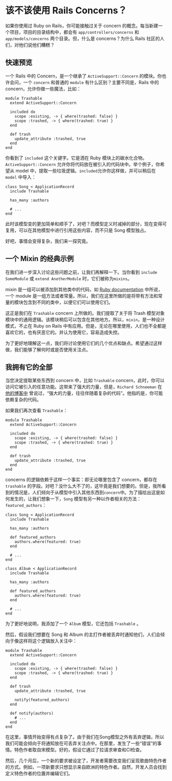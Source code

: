 # 该不该使用 Rails Concerns？



如果你使用过 Ruby on Rails，你可能接触过关于 concern 的概念。每当新建一个项目，项目的目录结构中，都会有 `app/controllers/concerns` 和 `app/models/concerns` 两个目录。但，什么是 concerns？为什么 Rails 社区的人们，对他们说他们糟糕？



## 快速预览



一个 Rails 中的 Concern，是一个继承了 `ActiveSupport::Concern` 的模块。你也许会问，一个 `concern` 和普通的 `module` 有什么区别？主要不同是，Rails 中的 concern，允许你做一些魔法，比如：



```
module Trashable
  extend ActiveSupport::Concern

  included do
    scope :existing, -> { where(trashed: false) }
    scope :trashed, -> { where(trashed: true) }
  end

  def trash
    update_attribute :trashed, true
  end
end
```



你看到了 `included` 这个关键字。它是洒在 Ruby 模块上的碳水化合物。`ActiveSupport::Concern` 允许你将代码放在被引入的代码块中。举个例子，你希望从 model 中，提取一些垃圾逻辑。`included`允许你这样做，并可以稍后在 `model` 中导入：



```
class Song < ApplicationRecord
  include Trashable

  has_many :authors

  # ...
end
```



此时该模型变的更加简单和顺手了，对吧？而模型定义时减掉的部分，现在变得可复用，可以在其他模型中进行引用这些内容，而不只是 Song 模型独占。

好吧，事情会变得复杂，我们来一探究竟。



## 一个 Mixin 的经典示例



在我们进一步深入讨论这些问题之前，让我们再解释一下。当你看到 `include SomeModule` 或 `extend AnotherModule` 时，它们被称为`mixins`。



mixin 是一组可以被添加到其他类中的代码，如 [Ruby documentation](https://ruby-doc.org/core-2.2.0/Module.html) 中所说，一个 module 是一组方法或者常量。所以，我们在这里所做的是将带有方法和常量的模块包含到不同的类中，以便它们可以使用它们。



这正是我们在 `Trashable` concern 上所做的。我们提取了关于将 Trash 模型对象模块中的通用逻辑。该模块稍后可以包含在其他地方。所以，`mixin`，是一种设计模式，不止在 Ruby on Rails 中有应用。但是，无论在哪里使用，人们也不全都是喜欢它的，也有厌恶它的。并认为使用它，容易造成失控。

为了更好地理解这一点，我们将讨论使用它们的几个优点和缺点。希望通过这样做，我们能够了解何时或是否使用关注点。



## 我拥有它的全部



当您决定提取某些东西到 concern 中，比如 `Trashable` concern，此时，你可以访问它被引入的任意功能。这带来了强大的力量，但是，`Richard Schneeman` 在 [他的博客中](https://rollout.io/blog/when-to-be-concerned-about-concerns/) 曾说过，“强大的力量，往往伴随着复杂的代码”。他指的是，你可能依赖复杂的代码。



如果我们再次查看 `Trashable`：



```
module Trashable
  extend ActiveSupport::Concern

  included do
    scope :existing, -> { where(trashed: false) }
    scope :trashed, -> { where(trashed: true) }
  end

  def trash
    update_attribute :trashed, true
  end
end
```



concerns 的逻辑依赖于这样一个事实：即无论哪里包含了 concern，都存在 `trashable` 的字段。对吧？没什么大不了的，这毕竟是我们想要的。但是，我所看到的情况是，人们倾向于从模型中引入其他东西到`concern`中。为了描绘出这是如何发生的，让我们想象一下，`Song` 模型有另一种以作者相关的方法：`featured_authors`：



```
class Song < ApplicationRecord
  include Trashable

  has_many :authors

  def featured_authors
    authors.where(featured: true)
  end

  # ...
end

class Album < ApplicationRecord
  include Trashable

  has_many :authors

  def featured_authors
    authors.where(featured: true)
  end

  # ...
end
```



为了更好地说明，我添加了一个 `Album` 模型，它还包括 `Trashable` 。



然后，假设我们想要在 Song 和 Album 的主打作者被丢弃时通知他们，人们会倾向于像这样将这个逻辑放入关注中：



```
module Trashable
  extend ActiveSupport::Concern

  included do
    scope :existing, -> { where(trashed: false) }
    scope :trashed, -> { where(trashed: true) }
  end

  def trash
    update_attribute :trashed, true

    notify(featured_authors)
  end

  def notify(authors)
    # ...
  end
end
```



在这里，事情开始变得有点复杂了。由于我们在Song模型之外有丢弃逻辑，所以我们可能会倾向于将通知放在可丢弃关注点中。在那里，发生了一些“错误”的事情。特色作者取自宋模型。好的，假设它通过了拉请求审查和CI检查。



然后，几个月后，一个新的要求被设定了，开发者需要改变我们呈现歌曲特色作者的方式。例如，一项新要求只想显示来自欧洲的特色作者。自然，开发人员会找到定义特色作者的位置并编辑它们。

















